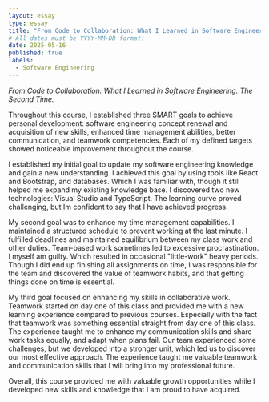 ```yaml
---
layout: essay
type: essay
title: "From Code to Collaboration: What I Learned in Software Engineering. The Second Time."
# All dates must be YYYY-MM-DD format!
date: 2025-05-16
published: true
labels:
  - Software Engineering
---
```


*From Code to Collaboration: What I Learned in Software Engineering. The Second Time.*

Throughout this course, I established three SMART goals to achieve personal development: software engineering concept renewal and acquisition of new skills, enhanced time management abilities, better communication, and teamwork competencies. Each of my defined targets showed noticeable improvement throughout the course.

I established my initial goal to update my software engineering knowledge and gain a new understanding. I achieved this goal by using tools like React and Bootstrap, and databases. Which I was familiar with, though it still helped me expand my existing knowledge base. I discovered two new technologies: Visual Studio and TypeScript. The learning curve proved challenging, but Im confident to say that I have achieved progress.

My second goal was to enhance my time management capabilities. I maintained a structured schedule to prevent working at the last minute. I fulfilled deadlines and maintained equilibrium between my class work and other duties. Team-based work sometimes led to excessive procrastination. I myself am guilty. Which resulted in occasional "little-work" heavy periods. Though I did end up finishing all assignments on time, I was responsible for the team and discovered the value of teamwork habits, and that getting things done on time is essential.

My third goal focused on enhancing my skills in collaborative work. Teamwork started on day one of this class and provided me with a new learning experience compared to previous courses. Especially with the fact that teamwork was something essential straight from day one of this class. The experience taught me to enhance my communication skills and share work tasks equally, and adapt when plans fail. Our team experienced some challenges, but we developed into a stronger unit, which led us to discover our most effective approach. The experience taught me valuable teamwork and communication skills that I will bring into my professional future.

Overall, this course provided me with valuable growth opportunities while I developed new skills and knowledge that I am proud to have acquired.

